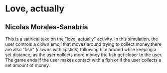 # Love, actually
## Nicolas Morales-Sanabria

This is a satirical take on the "love, actually" activity. In this simulation, the user controls a clown emoji that moves around trying to collect money,there are also "fish" (clowns with lipstick) following him around while keeping a set distance, as the user collects more money the fish get closer to the user. The game ends if the user makes contact with a fish or if the user collects a set amount of money.